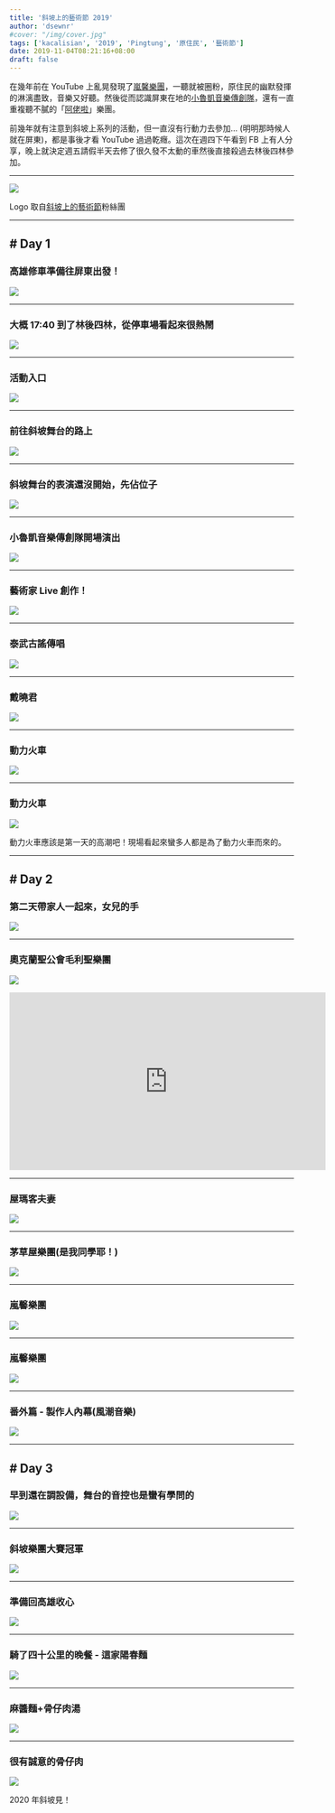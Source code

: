 ```yaml
---
title: '斜坡上的藝術節 2019'
author: 'dsewnr'
#cover: "/img/cover.jpg"
tags: ['kacalisian', '2019', 'Pingtung', '原住民', '藝術節']
date: 2019-11-04T08:21:16+08:00
draft: false
---
```


在幾年前在 YouTube 上亂晃發現了[嵐馨樂團](https://www.youtube.com/watch?v=jb243ol_cCs)，一聽就被圈粉，原住民的幽默發揮的淋漓盡致，音樂又好聽。然後從而認識屏東在地的[小魯凱音樂傳創隊](https://www.youtube.com/watch?v=59SKNU3-X7s)，還有一直重複聽不膩的「[阿佬啦](https://www.youtube.com/watch?v=RJMVsRBLytg)」樂團。

前幾年就有注意到斜坡上系列的活動，但一直沒有行動力去參加… (明明那時候人就在屏東)，都是事後才看 YouTube 過過乾癮。這次在週四下午看到 FB 上有人分享，晚上就決定週五請假半天去修了很久發不太動的車然後直接殺過去林後四林參加。

---

[![](/images/kacalisian-2019-logo.jpg)](https://www.facebook.com/isenasenai/)

Logo 取自[斜坡上的藝術節](https://www.facebook.com/isenasenai/)粉絲團

---

## # Day 1

### 高雄修車準備往屏東出發！

![](/images/kacalisian-2019-0.jpg)

---

### 大概 17:40 到了林後四林，從停車場看起來很熱鬧

![](/images/kacalisian-2019-1.jpg)

---

### 活動入口

![](/images/kacalisian-2019-2.jpg)

---

### 前往斜坡舞台的路上

![](/images/kacalisian-2019-3.jpg)


---

### 斜坡舞台的表演還沒開始，先佔位子

![](/images/kacalisian-2019-4.jpg)

---

### 小魯凱音樂傳創隊開場演出

![](/images/kacalisian-2019-5.jpg)


---

### 藝術家 Live 創作！

![](/images/kacalisian-2019-6.jpg)

---

### 泰武古謠傳唱

![](/images/kacalisian-2019-7.jpg)

---

### 戴曉君

![](/images/kacalisian-2019-8.jpg)

---

### 動力火車

![](/images/kacalisian-2019-10.jpg)

---

### 動力火車

![](/images/kacalisian-2019-9.jpg)

動力火車應該是第一天的高潮吧！現場看起來蠻多人都是為了動力火車而來的。

---

## # Day 2

### 第二天帶家人一起來，女兒的手

![](/images/kacalisian-2019-11.jpg)

---

### 奧克蘭聖公會毛利聖樂團

![](/images/kacalisian-2019-12.jpg)

<iframe width="560" height="315" src="https://www.youtube.com/embed/gqVACvGch7k" frameborder="0" allow="accelerometer; autoplay; encrypted-media; gyroscope; picture-in-picture;" sandbox="allow-same-origin allow-scripts allow-presentation" layout="fill" allowfullscreen></iframe>

---

### 屋瑪客夫妻

![](/images/kacalisian-2019-13.jpg)

---

### 茅草屋樂團(是我同學耶！)

![](/images/kacalisian-2019-14.jpg)

---

### 嵐馨樂團

![](/images/kacalisian-2019-15.jpg)

---

### 嵐馨樂團

![](/images/kacalisian-2019-16.jpg)

---

### 番外篇 - 製作人內幕(風潮音樂)

![](/images/kacalisian-2019-17.jpg)

---

## # Day 3

### 早到還在調設備，舞台的音控也是蠻有學問的

![](/images/kacalisian-2019-18.jpg)

---

### 斜坡樂團大賽冠軍

![](/images/kacalisian-2019-19.jpg)

---

### 準備回高雄收心

![](/images/kacalisian-2019-20.jpg)

---

### 騎了四十公里的晚餐 - 這家陽春麵

![](/images/kacalisian-2019-21.jpg)

---

### 麻醬麵+骨仔肉湯

![](/images/kacalisian-2019-22.jpg)

---

### 很有誠意的骨仔肉

![](/images/kacalisian-2019-23.jpg)

2020 年斜坡見！

